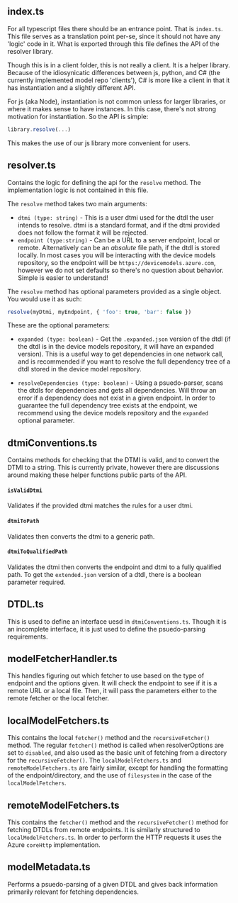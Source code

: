 ## index.ts

For all typescript files there should be an entrance point. That is `index.ts`. This file serves as a translation point per-se, since it should not have any 'logic' code in it. What is exported through this file defines the API of the resolver library.

Though this is in a client folder, this is not really a client. It is a helper library. Because of the idiosynicatic differences between js, python, and C# (the currently implemented model repo 'clients'), C# is more like a client in that it has instantiation and a slightly different API.

For js (aka Node), instantiation is not common unless for larger libraries, or where it makes sense to have instances. In this case, there's not strong motivation for instantiation. So the API is simple:

```js
library.resolve(...)
```

This makes the use of our js library more convenient for users.

## resolver.ts

Contains the logic for defining the api for the `resolve` method. The implementation logic is not contained in this file.

The `resolve` method takes two main arguments:

 - `dtmi (type: string)` - This is a user dtmi used for the dtdl the user intends to resolve. dtmi is a standard format, and if the dtmi provided does not follow the format it will be rejected.
 - `endpoint (type:string)` - Can be a URL to a server endpoint, local or remote. Alternatively can be an *absolute* file path, if the dtdl is stored locally. In most cases you will be interacting with the device models repository, so the endpoint will be `https://devicemodels.azure.com`, however we do not set defaults so there's no question about behavior. Simple is easier to understand!

The `resolve` method has optional parameters provided as a single object. You would use it as such:

```js
resolve(myDtmi, myEndpoint, { 'foo': true, 'bar': false })
```

These are the optional parameters:

- `expanded (type: boolean)` - Get the `.expanded.json` version of the dtdl (if the dtdl is in the device models repository, it will have an expanded version). This is a useful way to get dependencies in one network call, and is recommended if you want to resolve the full dependency tree of a dtdl stored in the device model repository.

- `resolveDependencies (type: boolean)` - Using a psuedo-parser, scans the dtdls for dependencies and gets all dependencies. Will throw an error if a dependency does not exist in a given endpoint. In order to guarantee the full dependency tree exists at the endpoint, we recommend using the device models repository and the `expanded` optional parameter.

## dtmiConventions.ts

Contains methods for checking that the DTMI is valid, and to convert the DTMI to a string. This is currently private, however there are discussions around making these helper functions public parts of the API.

#### `isValidDtmi`

Validates if the provided dtmi matches the rules for a user dtmi.

#### `dtmiToPath`

Validates then converts the dtmi to a generic path.

#### `dtmiToQualifiedPath`

Validates the dtmi then converts the endpoint and dtmi to a fully qualified path. To get the `extended.json` version of a dtdl, there is a boolean parameter required.

## DTDL.ts

This is used to define an interface uesd in `dtmiConventions.ts`. Though it is an incomplete interface, it is just used to define the psuedo-parsing requirements.

## modelFetcherHandler.ts

This handles figuring out which fetcher to use based on the type of endpoint and the options given. It will check the endpoint to see if it is a remote URL or a local file. Then, it will pass the parameters either to the remote fetcher or the local fetcher.


## localModelFetchers.ts

This contains the local `fetcher()` method and the `recursiveFetcher()` method. The regular `fetcher()` method is called when resolverOptions are set to `disabled`, and also used as the basic unit of fetching from a directory for the `recursiveFetcher()`. The `localModelFetchers.ts` and `remoteModelFetchers.ts` are fairly similar, except for handling the formatting of the endpoint/directory, and the use of `filesystem` in the case of the `localModelFetchers`.

## remoteModelFetchers.ts

This contains the `fetcher()` method and the `recursiveFetcher()` method for fetching DTDLs from remote endpoints. It is similarly structured to `localModelFetchers.ts`. In order to perform the HTTP requests it uses the Azure `coreHttp` implementation.

## modelMetadata.ts

Performs a psuedo-parsing of a given DTDL and gives back information primarily relevant for fetching dependencies.